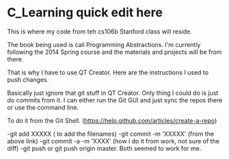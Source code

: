 C_Learning quick edit here
==========

This is where my code from teh cs106b Stanford class will reside. 

The book being used is call Programming Abstractions. I'm currently following the 2014 Spring course and the materials and projects will be from there. 

That is why I have to use QT Creator. Here are the instructions I used to push changes. 

Basically just ignore that git stuff in QT Creator. Only thing I could do is just do commits from it. I can either run the Git GUI and just sync the repos there or use the command line. 

To do it from the Git Shell. (https://help.github.com/articles/create-a-repo)

-git add XXXXX  ( to add the filenames)
-git commit -m 'XXXXX'  (from the above link)
-git commit -a -m 'XXXX' (how i do it from work, not sure of the diff)
-git push  or git push origin master. Both seemed to work for me. 


